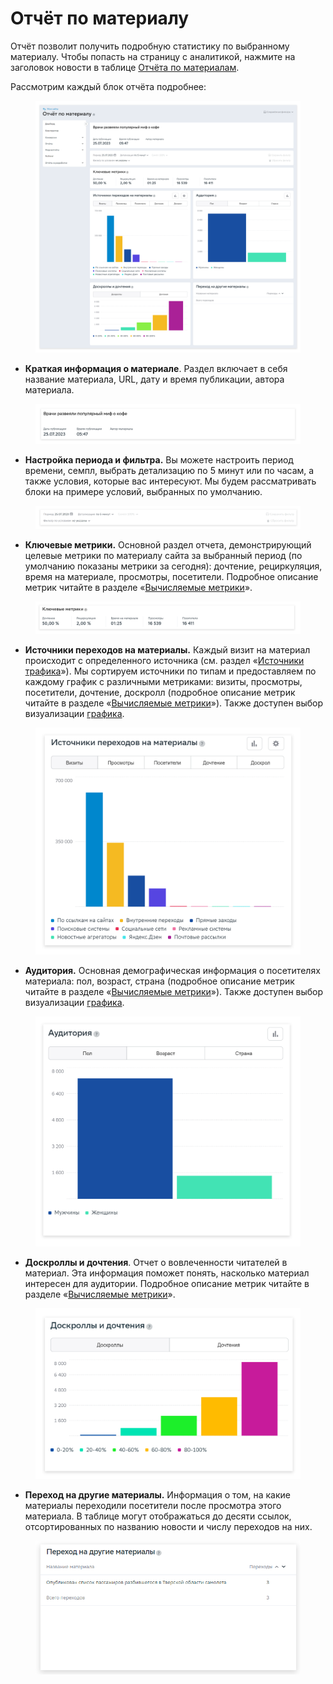 # Отчёт по материалу

Отчёт позволит получить подробную статистику по выбранному материалу. Чтобы попасть на страницу с аналитикой, нажмите на заголовок новости в таблице [Отчёта по материалам](otchyot-po-materialam.md).

Рассмотрим каждый блок отчёта подробнее:

<figure><img src="../../../.gitbook/assets/1 (7).png" alt=""><figcaption></figcaption></figure>

* **Краткая информация о материале**. Раздел включает в себя название материала, URL, дату и время публикации, автора материала.

<figure><img src="../../../.gitbook/assets/2 (9).png" alt=""><figcaption></figcaption></figure>

* **Настройка периода и фильтра.** Вы можете настроить период времени, семпл, выбрать детализацию по 5 минут или по часам, а также условия, которые вас интересуют. Мы будем рассматривать блоки на примере условий, выбранных по умолчанию.

<figure><img src="../../../.gitbook/assets/3 (8).png" alt=""><figcaption></figcaption></figure>

* **Ключевые метрики.** Основной раздел отчета, демонстрирующий целевые метрики по материалу сайта за выбранный период (по умолчанию показаны метрики за сегодня): дочтение, рециркуляция, время на материале, просмотры, посетители. Подробное описание метрик читайте в разделе «[Вычисляемые метрики](../../metriki-analitiki-top-100/vychislyaemye-metriki.md)».

<figure><img src="../../../.gitbook/assets/4 (7).png" alt=""><figcaption></figcaption></figure>

* **Источники переходов на материалы.** Каждый визит на материал происходит с определенного источника (см. раздел «[Источники трафика](../bazovye-otchety/istochniki.md)»). Мы сортируем источники по типам и предоставляем по каждому график с различными метриками: визиты, просмотры, посетители, дочтение, доскролл (подробное описание метрик читайте в разделе «[Вычисляемые метрики](../../metriki-analitiki-top-100/vychislyaemye-metriki.md)»). Также доступен выбор визуализации [графика](../../instrumenty-analitiki-top-100/grafiki-i-tablicy.md).

<figure><img src="../../../.gitbook/assets/5 (6).png" alt=""><figcaption></figcaption></figure>

* **Аудитория.** Основная демографическая информация о посетителях материала: пол, возраст, страна (подробное описание метрик читайте в разделе «[Вычисляемые метрики](../../metriki-analitiki-top-100/vychislyaemye-metriki.md)»). Также доступен выбор визуализации [графика](../../instrumenty-analitiki-top-100/grafiki-i-tablicy.md).

<figure><img src="../../../.gitbook/assets/6 (5).png" alt=""><figcaption></figcaption></figure>

* **Доскроллы и дочтения**. Отчет о вовлеченности читателей в материал. Эта информация поможет понять, насколько материал интересен для аудитории. Подробное описание метрик читайте в разделе «[Вычисляемые метрики](../../metriki-analitiki-top-100/vychislyaemye-metriki.md)».

<figure><img src="../../../.gitbook/assets/7.webp" alt=""><figcaption></figcaption></figure>

* **Переход на другие материалы.** Информация о том, на какие материалы переходили посетители после просмотра этого материала. В таблице могут отображаться до десяти ссылок, отсортированных по названию новости и числу переходов на них.

<figure><img src="../../../.gitbook/assets/8 (2).png" alt=""><figcaption></figcaption></figure>
